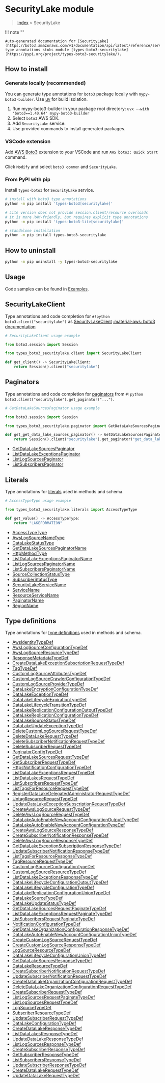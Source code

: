 #  SecurityLake module

> [Index](../README.md) > SecurityLake

!!! note ""

    Auto-generated documentation for [SecurityLake](https://boto3.amazonaws.com/v1/documentation/api/latest/reference/services/securitylake.html#securitylake)
    type annotations stubs module [types-boto3-securitylake](https://pypi.org/project/types-boto3-securitylake/).

## How to install

### Generate locally (recommended)

You can generate type annotations for `boto3` package locally with `mypy-boto3-builder`.
Use [uv](https://docs.astral.sh/uv/getting-started/installation/) for build isolation.

1. Run mypy-boto3-builder in your package root directory: `uvx --with 'boto3==1.40.64' mypy-boto3-builder`
1. Select `boto3` AWS SDK.
1. Add `SecurityLake` service.
1. Use provided commands to install generated packages.


### VSCode extension

Add [AWS Boto3](https://marketplace.visualstudio.com/items?itemName=Boto3typed.boto3-ide)
extension to your VSCode and run `AWS boto3: Quick Start` command.

Click `Modify` and select `boto3 common` and `SecurityLake`.


### From PyPI with pip

Install `types-boto3` for `SecurityLake` service.

```bash
# install with boto3 type annotations
python -m pip install 'types-boto3[securitylake]'

# Lite version does not provide session.client/resource overloads
# it is more RAM-friendly, but requires explicit type annotations
python -m pip install 'types-boto3-lite[securitylake]'

# standalone installation
python -m pip install types-boto3-securitylake
```



## How to uninstall

```bash
python -m pip uninstall -y types-boto3-securitylake
```

## Usage

Code samples can be found in [Examples](./usage.md).

## SecurityLakeClient

Type annotations and code completion for  `#!python boto3.client("securitylake")` as [SecurityLakeClient](./client.md)
[:material-aws: boto3 documentation](https://boto3.amazonaws.com/v1/documentation/api/latest/reference/services/securitylake.html#SecurityLake.Client)

```python
# SecurityLakeClient usage example

from boto3.session import Session

from types_boto3_securitylake.client import SecurityLakeClient

def get_client() -> SecurityLakeClient:
    return Session().client("securitylake")
```


## Paginators

Type annotations and code completion for [paginators](./paginators.md)
from `#!python boto3.client("securitylake").get_paginator("...")`.

```python
# GetDataLakeSourcesPaginator usage example

from boto3.session import Session

from types_boto3_securitylake.paginator import GetDataLakeSourcesPaginator

def get_get_data_lake_sources_paginator() -> GetDataLakeSourcesPaginator:
    return Session().client("securitylake").get_paginator("get_data_lake_sources"))
```

- [GetDataLakeSourcesPaginator](./paginators.md#getdatalakesourcespaginator)
- [ListDataLakeExceptionsPaginator](./paginators.md#listdatalakeexceptionspaginator)
- [ListLogSourcesPaginator](./paginators.md#listlogsourcespaginator)
- [ListSubscribersPaginator](./paginators.md#listsubscriberspaginator)









## Literals

Type annotations for [literals](./literals.md) used in methods and schema.

```python
# AccessTypeType usage example

from types_boto3_securitylake.literals import AccessTypeType

def get_value() -> AccessTypeType:
    return "LAKEFORMATION"
```

- [AccessTypeType](./literals.md#accesstypetype)
- [AwsLogSourceNameType](./literals.md#awslogsourcenametype)
- [DataLakeStatusType](./literals.md#datalakestatustype)
- [GetDataLakeSourcesPaginatorName](./literals.md#getdatalakesourcespaginatorname)
- [HttpMethodType](./literals.md#httpmethodtype)
- [ListDataLakeExceptionsPaginatorName](./literals.md#listdatalakeexceptionspaginatorname)
- [ListLogSourcesPaginatorName](./literals.md#listlogsourcespaginatorname)
- [ListSubscribersPaginatorName](./literals.md#listsubscriberspaginatorname)
- [SourceCollectionStatusType](./literals.md#sourcecollectionstatustype)
- [SubscriberStatusType](./literals.md#subscriberstatustype)
- [SecurityLakeServiceName](./literals.md#securitylakeservicename)
- [ServiceName](./literals.md#servicename)
- [ResourceServiceName](./literals.md#resourceservicename)
- [PaginatorName](./literals.md#paginatorname)
- [RegionName](./literals.md#regionname)




## Type definitions

Type annotations for [type definitions](./type_defs.md) used in methods and schema.

- [AwsIdentityTypeDef](./type_defs.md#awsidentitytypedef)
- [AwsLogSourceConfigurationTypeDef](./type_defs.md#awslogsourceconfigurationtypedef)
- [AwsLogSourceResourceTypeDef](./type_defs.md#awslogsourceresourcetypedef)
- [ResponseMetadataTypeDef](./type_defs.md#responsemetadatatypedef)
- [CreateDataLakeExceptionSubscriptionRequestTypeDef](./type_defs.md#createdatalakeexceptionsubscriptionrequesttypedef)
- [TagTypeDef](./type_defs.md#tagtypedef)
- [CustomLogSourceAttributesTypeDef](./type_defs.md#customlogsourceattributestypedef)
- [CustomLogSourceCrawlerConfigurationTypeDef](./type_defs.md#customlogsourcecrawlerconfigurationtypedef)
- [CustomLogSourceProviderTypeDef](./type_defs.md#customlogsourceprovidertypedef)
- [DataLakeEncryptionConfigurationTypeDef](./type_defs.md#datalakeencryptionconfigurationtypedef)
- [DataLakeExceptionTypeDef](./type_defs.md#datalakeexceptiontypedef)
- [DataLakeLifecycleExpirationTypeDef](./type_defs.md#datalakelifecycleexpirationtypedef)
- [DataLakeLifecycleTransitionTypeDef](./type_defs.md#datalakelifecycletransitiontypedef)
- [DataLakeReplicationConfigurationOutputTypeDef](./type_defs.md#datalakereplicationconfigurationoutputtypedef)
- [DataLakeReplicationConfigurationTypeDef](./type_defs.md#datalakereplicationconfigurationtypedef)
- [DataLakeSourceStatusTypeDef](./type_defs.md#datalakesourcestatustypedef)
- [DataLakeUpdateExceptionTypeDef](./type_defs.md#datalakeupdateexceptiontypedef)
- [DeleteCustomLogSourceRequestTypeDef](./type_defs.md#deletecustomlogsourcerequesttypedef)
- [DeleteDataLakeRequestTypeDef](./type_defs.md#deletedatalakerequesttypedef)
- [DeleteSubscriberNotificationRequestTypeDef](./type_defs.md#deletesubscribernotificationrequesttypedef)
- [DeleteSubscriberRequestTypeDef](./type_defs.md#deletesubscriberrequesttypedef)
- [PaginatorConfigTypeDef](./type_defs.md#paginatorconfigtypedef)
- [GetDataLakeSourcesRequestTypeDef](./type_defs.md#getdatalakesourcesrequesttypedef)
- [GetSubscriberRequestTypeDef](./type_defs.md#getsubscriberrequesttypedef)
- [HttpsNotificationConfigurationTypeDef](./type_defs.md#httpsnotificationconfigurationtypedef)
- [ListDataLakeExceptionsRequestTypeDef](./type_defs.md#listdatalakeexceptionsrequesttypedef)
- [ListDataLakesRequestTypeDef](./type_defs.md#listdatalakesrequesttypedef)
- [ListSubscribersRequestTypeDef](./type_defs.md#listsubscribersrequesttypedef)
- [ListTagsForResourceRequestTypeDef](./type_defs.md#listtagsforresourcerequesttypedef)
- [RegisterDataLakeDelegatedAdministratorRequestTypeDef](./type_defs.md#registerdatalakedelegatedadministratorrequesttypedef)
- [UntagResourceRequestTypeDef](./type_defs.md#untagresourcerequesttypedef)
- [UpdateDataLakeExceptionSubscriptionRequestTypeDef](./type_defs.md#updatedatalakeexceptionsubscriptionrequesttypedef)
- [CreateAwsLogSourceRequestTypeDef](./type_defs.md#createawslogsourcerequesttypedef)
- [DeleteAwsLogSourceRequestTypeDef](./type_defs.md#deleteawslogsourcerequesttypedef)
- [DataLakeAutoEnableNewAccountConfigurationOutputTypeDef](./type_defs.md#datalakeautoenablenewaccountconfigurationoutputtypedef)
- [DataLakeAutoEnableNewAccountConfigurationTypeDef](./type_defs.md#datalakeautoenablenewaccountconfigurationtypedef)
- [CreateAwsLogSourceResponseTypeDef](./type_defs.md#createawslogsourceresponsetypedef)
- [CreateSubscriberNotificationResponseTypeDef](./type_defs.md#createsubscribernotificationresponsetypedef)
- [DeleteAwsLogSourceResponseTypeDef](./type_defs.md#deleteawslogsourceresponsetypedef)
- [GetDataLakeExceptionSubscriptionResponseTypeDef](./type_defs.md#getdatalakeexceptionsubscriptionresponsetypedef)
- [UpdateSubscriberNotificationResponseTypeDef](./type_defs.md#updatesubscribernotificationresponsetypedef)
- [ListTagsForResourceResponseTypeDef](./type_defs.md#listtagsforresourceresponsetypedef)
- [TagResourceRequestTypeDef](./type_defs.md#tagresourcerequesttypedef)
- [CustomLogSourceConfigurationTypeDef](./type_defs.md#customlogsourceconfigurationtypedef)
- [CustomLogSourceResourceTypeDef](./type_defs.md#customlogsourceresourcetypedef)
- [ListDataLakeExceptionsResponseTypeDef](./type_defs.md#listdatalakeexceptionsresponsetypedef)
- [DataLakeLifecycleConfigurationOutputTypeDef](./type_defs.md#datalakelifecycleconfigurationoutputtypedef)
- [DataLakeLifecycleConfigurationTypeDef](./type_defs.md#datalakelifecycleconfigurationtypedef)
- [DataLakeReplicationConfigurationUnionTypeDef](./type_defs.md#datalakereplicationconfigurationuniontypedef)
- [DataLakeSourceTypeDef](./type_defs.md#datalakesourcetypedef)
- [DataLakeUpdateStatusTypeDef](./type_defs.md#datalakeupdatestatustypedef)
- [GetDataLakeSourcesRequestPaginateTypeDef](./type_defs.md#getdatalakesourcesrequestpaginatetypedef)
- [ListDataLakeExceptionsRequestPaginateTypeDef](./type_defs.md#listdatalakeexceptionsrequestpaginatetypedef)
- [ListSubscribersRequestPaginateTypeDef](./type_defs.md#listsubscribersrequestpaginatetypedef)
- [NotificationConfigurationTypeDef](./type_defs.md#notificationconfigurationtypedef)
- [GetDataLakeOrganizationConfigurationResponseTypeDef](./type_defs.md#getdatalakeorganizationconfigurationresponsetypedef)
- [DataLakeAutoEnableNewAccountConfigurationUnionTypeDef](./type_defs.md#datalakeautoenablenewaccountconfigurationuniontypedef)
- [CreateCustomLogSourceRequestTypeDef](./type_defs.md#createcustomlogsourcerequesttypedef)
- [CreateCustomLogSourceResponseTypeDef](./type_defs.md#createcustomlogsourceresponsetypedef)
- [LogSourceResourceTypeDef](./type_defs.md#logsourceresourcetypedef)
- [DataLakeLifecycleConfigurationUnionTypeDef](./type_defs.md#datalakelifecycleconfigurationuniontypedef)
- [GetDataLakeSourcesResponseTypeDef](./type_defs.md#getdatalakesourcesresponsetypedef)
- [DataLakeResourceTypeDef](./type_defs.md#datalakeresourcetypedef)
- [CreateSubscriberNotificationRequestTypeDef](./type_defs.md#createsubscribernotificationrequesttypedef)
- [UpdateSubscriberNotificationRequestTypeDef](./type_defs.md#updatesubscribernotificationrequesttypedef)
- [CreateDataLakeOrganizationConfigurationRequestTypeDef](./type_defs.md#createdatalakeorganizationconfigurationrequesttypedef)
- [DeleteDataLakeOrganizationConfigurationRequestTypeDef](./type_defs.md#deletedatalakeorganizationconfigurationrequesttypedef)
- [CreateSubscriberRequestTypeDef](./type_defs.md#createsubscriberrequesttypedef)
- [ListLogSourcesRequestPaginateTypeDef](./type_defs.md#listlogsourcesrequestpaginatetypedef)
- [ListLogSourcesRequestTypeDef](./type_defs.md#listlogsourcesrequesttypedef)
- [LogSourceTypeDef](./type_defs.md#logsourcetypedef)
- [SubscriberResourceTypeDef](./type_defs.md#subscriberresourcetypedef)
- [UpdateSubscriberRequestTypeDef](./type_defs.md#updatesubscriberrequesttypedef)
- [DataLakeConfigurationTypeDef](./type_defs.md#datalakeconfigurationtypedef)
- [CreateDataLakeResponseTypeDef](./type_defs.md#createdatalakeresponsetypedef)
- [ListDataLakesResponseTypeDef](./type_defs.md#listdatalakesresponsetypedef)
- [UpdateDataLakeResponseTypeDef](./type_defs.md#updatedatalakeresponsetypedef)
- [ListLogSourcesResponseTypeDef](./type_defs.md#listlogsourcesresponsetypedef)
- [CreateSubscriberResponseTypeDef](./type_defs.md#createsubscriberresponsetypedef)
- [GetSubscriberResponseTypeDef](./type_defs.md#getsubscriberresponsetypedef)
- [ListSubscribersResponseTypeDef](./type_defs.md#listsubscribersresponsetypedef)
- [UpdateSubscriberResponseTypeDef](./type_defs.md#updatesubscriberresponsetypedef)
- [CreateDataLakeRequestTypeDef](./type_defs.md#createdatalakerequesttypedef)
- [UpdateDataLakeRequestTypeDef](./type_defs.md#updatedatalakerequesttypedef)

